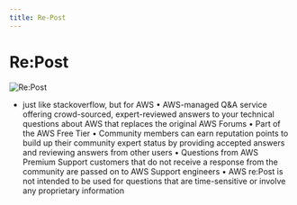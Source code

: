 ```yaml
---
title: Re-Post
---
```

# Re:Post
![Re:Post](./Re:Post.png)
- just like stackoverflow, but for AWS
• AWS-managed Q&A service offering crowd-sourced, expert-reviewed answers to your technical questions about AWS that replaces the original AWS Forums
• Part of the AWS Free Tier
• Community members can earn reputation points to build up their community expert status by providing accepted answers and reviewing answers from other users
• Questions from AWS Premium Support customers that do not receive a response from the community are passed on to AWS Support engineers
• AWS re:Post is not intended to be used for questions that are time-sensitive or involve any proprietary information